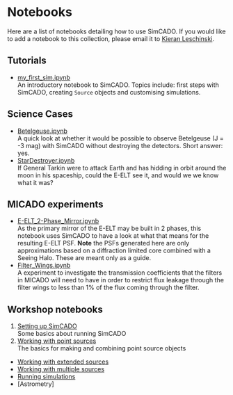 # Notebooks

Here are a list of notebooks detailing how to use SimCADO. If you would like to add a notebook to this collection, please email it to [Kieran Leschinski](kieran.leschinski@univie.ac.at).

## Tutorials
* [my_first_sim.ipynb](http://nbviewer.jupyter.org/url/www.univie.ac.at/simcado/examples/my_first_sim.ipynb)  
  An introductory notebook to SimCADO. Topics include: first steps with SimCADO, creating ``Source`` objects and customising simulations.

## Science Cases  
* [Betelgeuse.ipynb](http://nbviewer.jupyter.org/url/www.univie.ac.at/simcado/examples/Betelgeuse.ipynb)  
  A quick look at whether it would be possible to observe Betelgeuse (J = -3 mag) with SimCADO without destroying the detectors. Short answer: yes.
* [StarDestroyer.ipynb](http://nbviewer.jupyter.org/url/www.univie.ac.at/simcado/examples/StarDestroyer.ipynb)  
  If General Tarkin were to attack Earth and has hidding in orbit around the moon in his spaceship, could the E-ELT see it, and would we we know what it was?

## MICADO experiments  
* [E-ELT_2-Phase_Mirror.ipynb](http://nbviewer.jupyter.org/url/www.univie.ac.at/simcado/examples/POPPY_EELT.ipynb)  
  As the primary mirror of the E-ELT may be built in 2 phases, this notebook uses SimCADO to have a look at what that means for the resulting E-ELT PSF. **Note** the PSFs generated here are only approximations based on a diffraction limited core combined with a Seeing Halo. These are meant only as a guide.
* [Filter_Wings.ipynb](http://nbviewer.jupyter.org/url/www.univie.ac.at/simcado/examples/Filter_Wings.ipynb)  
  A experiment to investigate the transmission coefficients that the filters in MICADO will need to have in order to restrict flux leakage through the filter wings to less than 1% of the flux coming through the filter. 
  
## Workshop notebooks
1. [Setting up SimCADO](http://nbviewer.jupyter.org/url/www.univie.ac.at/simcado/examples/1_Setting_up_SimCADO.ipynb)  
   Some basics about running SimCADO
2. [Working with point sources](http://nbviewer.jupyter.org/url/www.univie.ac.at/simcado/examples/2_Working_with_Point_Sources.ipynb)  
   The basics for making and combining point source objects
* [Working with extended sources]()
* [Working with multiple sources]()
* [Running simulations]()
* [Astrometry]
